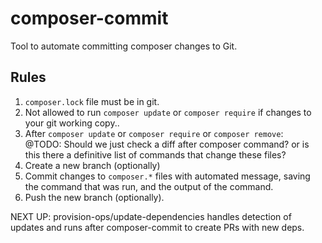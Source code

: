 # composer-commit
Tool to automate committing composer changes to Git.


## Rules

1. `composer.lock` file must be in git.
1. Not allowed to run `composer update` or `composer require` if changes to your git working copy..
1. After `composer update` or `composer require` or `composer remove`:  
  @TODO: Should we just check a diff after composer command? or is this there a definitive list of commands that change these files? 
  1. Create a new branch (optionally)
  1. Commit changes to `composer.*` files with automated message, saving the command that was run, and the output of the command.
  1. Push the new branch (optionally).

NEXT UP: provision-ops/update-dependencies handles detection of updates and runs after composer-commit to create PRs with new deps.

